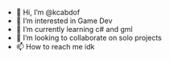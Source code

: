 - 👋 Hi, I’m @kcabdof
- 👀 I’m interested in Game Dev
- 🌱 I’m currently learning c# and gml
- 💞️ I’m looking to collaborate on solo projects
- 📫 How to reach me idk

<!---
kcabdof/kcabdof is a ✨ special ✨ repository because its `README.md` (this file) appears on your GitHub profile.
You can click the Preview link to take a look at your changes.
--->
